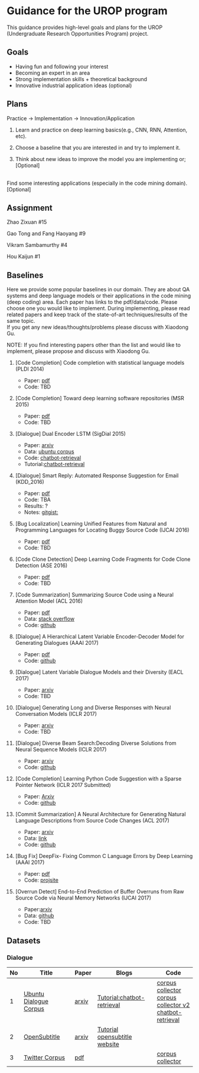 # Guidance for the UROP program
This guidance provides high-level goals and plans for the UROP (Undergraduate Research Opportunities Program) project.

## Goals
  * Having fun and following your interest
  * Becoming an expert in an area
  * Strong implementation skills + theoretical background
  * Innovative industrial application ideas (optional)

## Plans
Practice -> Implementation -> Innovation/Application

1. Learn and practice on deep learning basics(e.g., CNN, RNN, Attention, etc).

2. Choose a baseline that you are interested in and try to implement it.

3. Think about new ideas to improve the model you are implementing or;[Optional]

<br>Find some interesting applications (especially in the code mining domain). [Optional]


## Assignment
Zhao Zixuan \#15

Gao Tong and Fang Haoyang \#9

Vikram Sambamurthy \#4

Hou Kaijun \#1

## Baselines
Here we provide some popular baselines in our domain. They are about QA systems and deep language models or their applications in the code mining (deep coding) area. Each paper has links to the pdf/data/code. Please choose one you would like to implement. 
During implementing, please read related papers and keep track of the state-of-art techniques/results of the same topic.  
If you get any new ideas/thoughts/problems please discuss with Xiaodong Gu.

NOTE: If you find interesting papers other than the list and would like to implement, please propose and discuss with Xiaodong Gu.

1. \[Code Completion\] Code completion with statistical language models (PLDI 2014) 
   * Paper: [pdf](http://www.srl.inf.ethz.ch/papers/pldi14-statistical.pdf)
   * Code: TBD
   
2. \[Code Completion\] Toward deep learning software repositories (MSR 2015)
   * Paper: [pdf](http://citeseerx.ist.psu.edu/viewdoc/download?doi=10.1.1.714.5031&rep=rep1&type=pdf)
   * Code: TBD
   
3. \[Dialogue\] Dual Encoder LSTM (SigDial 2015)
    * Paper: [arxiv](https://arxiv.org/abs/1506.08909)
    * Data: [ubuntu corpus](https://drive.google.com/open?id=0B_bZck-ksdkpVEtVc1R6Y01HMWM) 
    * Code: [chatbot-retrieval](https://github.com/dennybritz/chatbot-retrieval)
    * Tutorial:[chatbot-retrieval](http://www.wildml.com/2016/07/deep-learning-for-chatbots-2-retrieval-based-model-tensorflow/)
    
4. \[Dialogue\] Smart Reply: Automated Response Suggestion for Email (KDD_2016)
    * Paper: [pdf](https://github.com/DeepSE/DeepCodingBaselines/raw/master/papers/smart-reply.pdf)
    * Code: TBA
    * Results: ?
    * Notes: [gitgist:](https://gist.github.com/shagunsodhani/da411f15b71ed6a664f9d5ac46409b42)

5. \[Bug Localization\] Learning Unified Features from Natural and Programming Languages for Locating Buggy Source Code (IJCAI 2016)
    * Paper: [pdf](https://pdfs.semanticscholar.org/7848/5ab466e1a83e7965500cceab476b55d145c0.pdf)
    * Code: TBD  
    
6. \[Code Clone Detection\] Deep Learning Code Fragments for Code Clone Detection (ASE 2016)
    * Paper: [pdf](http://www.cs.wm.edu/~denys/pubs/ASE'16-DeepLearningClones.pdf)
    * Code: TBD
    
7. \[Code Summarization\] Summarizing Source Code using a Neural Attention Model (ACL 2016)
    * Paper: [pdf](https://www.aclweb.org/anthology/P/P16/P16-1195.pdf)
    * Data: [stack overflow](https://github.com/sriniiyer/codenn/tree/master/data/stackoverflow) 
    * Code: [github](https://github.com/sriniiyer/codenn)

8. \[Dialogue\] A Hierarchical Latent Variable Encoder-Decoder Model for Generating Dialogues (AAAI 2017)
    * Paper: [pdf](https://github.com/DeepSE/DeepCodingBaselines/raw/master/papers/!2017AAAI-A-Hierarchical-Latent-Variable-Encoder-Decoder-Model-for-Generating-Dialogues.pdf) 
    * Code: [github](https://github.com/julianser/hed-dlg-truncated) 

9. \[Dialogue\] Latent Variable Dialogue Models and their Diversity (EACL 2017) 
    * Paper: [arxiv](https://arxiv.org/abs/1702.05962)
    * Code: TBD

10. \[Dialogue\] Generating Long and Diverse Responses with Neural Conversation Models (ICLR 2017)
    * Paper: [arxiv](https://arxiv.org/abs/1701.03185)
    * Code: TBD

11. \[Dialogue\] Diverse Beam Search:Decoding Diverse Solutions from Neural Sequence Models (ICLR 2017)
    * Paper: [arxiv](https://arxiv.org/abs/1610.02424)
    * Code: [github](https://github.com/Cloud-CV/diverse-beam-search)

12. \[Code Completion\] Learning Python Code Suggestion with a Sparse Pointer Network (ICLR 2017 Submitted)
    * Paper: [Arxiv](https://arxiv.org/abs/1611.08307)
    * Code: [github](https://github.com/uclmr/pycodesuggest) 

13. \[Commit Summarization\] A Neural Architecture for Generating Natural Language Descriptions from Source Code Changes (ACL 2017)
    * Paper: [arxiv](https://arxiv.org/abs/1704.04856)
    * Data: [link](https://osf.io/67kyc/?view_only=ad588fe5d1a14dd795553fb4951b5bf9)
    * Code: [github](https://github.com/epochx/commitgen)
    
14. \[Bug Fix\] DeepFix- Fixing Common C Language Errors by Deep Learning (AAAI 2017)
    * Paper: [pdf](http://www.iisc-seal.net/publications/aaai17.pdf?attredirects=0&d=1)
    * Code: [projsite](http://www.iisc-seal.net/deepfix)
    
15. \[Overrun Detect\] End-to-End Prediction of Buffer Overruns from Raw Source Code via Neural Memory Networks (IJCAI 2017)
    * Paper:[arxiv](https://arxiv.org/pdf/1703.02458.pdf)
    * Data: [github](https://github.com/mjc92/buffer_overrun_memory_networks)
    * Code: TBD


## Datasets

### Dialogue
|No|Title|Paper|Blogs|Code|
|---|---|---|---|---|
|1|[Ubuntu Dialogue Corpus](https://drive.google.com/open?id=0B_bZck-ksdkpVEtVc1R6Y01HMWM)|[arxiv](https://arxiv.org/abs/1506.08909)|[Tutorial:chatbot-retrieval](http://www.wildml.com/2016/07/deep-learning-for-chatbots-2-retrieval-based-model-tensorflow/)|[corpus collector](https://github.com/npow/ubottu)<br/> [corpus collector v2](https://github.com/rkadlec/ubuntu-ranking-dataset-creator)<br/> [chatbot-retrieval](https://github.com/dennybritz/chatbot-retrieval)|
|2|[OpenSubtitle](https://s3.amazonaws.com/opennmt-trainingdata/opensub_qa_en.tgz)|[arxiv](https://arxiv.org/pdf/1506.05869v3.pdf) | [Tutorial](http://forum.opennmt.net/t/english-chatbot-model-with-opennmt/184)<br/> [opensubtitle website](http://opus.lingfil.uu.se/OpenSubtitles.php)||
|3|[Twitter Corpus](http://homes.cs.washington.edu/~aritter/twitter_chat/)| [pdf](http://www.aclweb.org/anthology/N10-1020)|  |[corpus collector](https://github.com/bwbaugh/twitter-corpus)|







